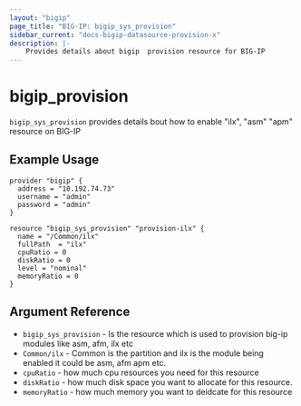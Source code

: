 ```yaml
---
layout: "bigip"
page_title: "BIG-IP: bigip_sys_provision"
sidebar_current: "docs-bigip-datasource-provision-x"
description: |-
    Provides details about bigip  provision resource for BIG-IP
---
```


# bigip\_provision

`bigip_sys_provision` provides details bout how to enable "ilx", "asm" "apm" resource on BIG-IP
## Example Usage


```hcl
provider "bigip" {
  address = "10.192.74.73"
  username = "admin"
  password = "admin"
}

resource "bigip_sys_provision" "provision-ilx" {
  name = "/Common/ilx"
  fullPath  = "ilx"
  cpuRatio = 0
  diskRatio = 0
  level = "nominal"
  memoryRatio = 0
}
``` 

## Argument Reference

* `bigip_sys_provision` - Is the resource which is used to provision big-ip modules like asm, afm, ilx etc
* `Common/ilx` - Common is the partition and ilx is the module being enabled it could be asm, afm apm etc.
* `cpuRatio` - how much cpu resources you need for this resource
* `diskRatio` - how much disk space you want to allocate for this resource.
* `memoryRatio` - how much memory you want to deidcate for this resource



      
